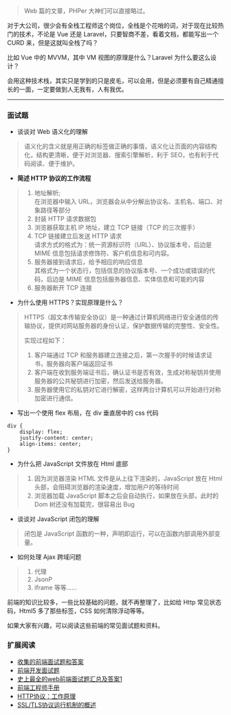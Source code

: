 > Web 篇的文章，PHPer 大神们可以直接略过。

对于大公司，很少会有全栈工程师这个岗位，全栈是个花哨的词，对于现在比较热门的技术，不论是 Vue 还是 Laravel，只要智商不差，看着文档，都能写出一个 CURD 来，但是这就叫全栈了吗？

比如 Vue 中的 MVVM，其中 VM 视图的原理是什么？Laravel 为什么要这么设计？

会用这种技术栈，其实只是学到的只是皮毛，可以会用，但是必须要有自己精通擅长的一面，一定要做到人无我有，人有我优。

---

### 面试题

- 谈谈对 Web 语义化的理解

> 语义化的含义就是用正确的标签做正确的事情，语义化让页面的内容结构化，结构更清晰，便于对浏览器、搜索引擎解析，利于 SEO，也有利于代码阅读、便于维护。

- **简述 HTTP 协议的工作流程**

> 1. 地址解析;  
> 在浏览器中输入 URL，浏览器会从中分解出协议名、主机名、端口、对象路径等部分
> 2. 封装 HTTP 请求数据包
> 3. 浏览器获取主机 IP 地址，建立 TCP 链接（TCP 的三次握手）
> 4. TCP 链接建立后发送 HTTP 请求  
> 请求方式的格式为：统一资源标识符（URL）、协议版本号，后边是 MIME 信息包括请求修饰符、客户机信息和可内容。
> 5. 服务器接到请求后，给予相应的响应信息  
> 其格式为一个状态行，包括信息的协议版本号、一个成功或错误的代码，后边是 MIME 信息包括服务器信息、实体信息和可能的内容
> 6. 服务器断开 TCP 连接

- 为什么使用 HTTPS？实现原理是什么？ 

> HTTPS（超文本传输安全协议）是一种通过计算机网络进行安全通信的传输协议，提供对网站服务器的身份认证，保护数据传输的完整性、安全性。
> 
> 实现过程如下：
> 1. 客户端通过 TCP 和服务器建立连接之后，第一次握手的时候请求证书，服务器向客户端返回证书
> 2. 客户端在收到服务端证书后，确认证书是否有效，生成对称秘钥并使用服务器的公共秘钥进行加密，然后发送给服务器。
> 3. 服务器使用它的私钥对它进行解密，这样两台计算机可以开始进行对称加密进行通信。


- 写出一个使用 flex 布局，在 div 垂直居中的 css 代码

```
div {
    display: flex;
    justify-content: center;
    align-items: center;
}
```

- 为什么把 JavaScript 文件放在 Html 底部

> 1. 因为浏览器渲染 HTML 文件是从上往下渲染的，JavaScript 放在 Html 头部，会阻碍浏览器的渲染速度，增加用户的等待时间
> 2. 浏览器加载 JavaScript 脚本之后会自动执行，如果放在头部，此时的 Dom 树还没有加载完，很容易出 Bug

- 谈谈对 JavaScript 闭包的理解

> 闭包是 JavaScript 函数的一种，声明即运行，可以在函数内部调用外部变量。

- 如何处理 Ajax 跨域问题
 
> 1. 代理
> 2. JsonP
> 3. iframe 等等……

前端的知识比较多，一些比较基础的问题，就不再整理了，比如给 Http 常见状态码，Html5 多了那些标签，CSS 如何清除浮动等等。

如果大家有兴趣，可以阅读这些前端的常见面试题和资料。

### 扩展阅读

- [收集的前端面试题和答案](https://github.com/qiu-deqing/FE-interview)
- [前端开发面试题](https://github.com/markyun/My-blog/tree/master/Front-end-Developer-Questions/Questions-and-Answers)
- [史上最全的web前端面试题汇总及答案1](https://www.jianshu.com/p/2f7eb1ad7174)
- [前端工程师手册](https://leohxj.gitbooks.io/front-end-database/index.html)
- [HTTP协议：工作原理](http://blog.csdn.net/anndy_/article/details/77198883)
- [SSL/TLS协议运行机制的概述](http://www.ruanyifeng.com/blog/2014/02/ssl_tls.html)